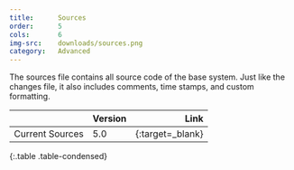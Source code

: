 ```yaml
---
title:      Sources
order:      5
cols:       6
img-src:    downloads/sources.png
category:   Advanced
---
```

The sources file contains all source code of the base system. Just like the changes file, it also includes comments, time stamps, and custom formatting.

|                   | Version | Link                                                      |
| ----------------- |:------- | ---------------------------------------------------------:|
| Current Sources  | 5.0     | [<i class="fa fa-download"></i>][sources]{:target=_blank} |
{:.table .table-condensed}

[sources]: http://files.squeak.org/sources_files/SqueakV50.sources.gz
